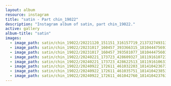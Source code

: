```yaml
---
layout: album
resource: instagram
title: "satin - Part chin_19022"
description: "Instagram album of satin, part chin_19022."
active: gallery
album-title: "satin"
images:
  - image_path: satin/chin_19022/20221120_151151_316157719_2137327493134685_3187302902173809504_n.jpg
  - image_path: satin/chin_19022/20231017_160457_393366315_18104447569347304_5475876978818133464_n.jpg
  - image_path: satin/chin_19022/20231017_160457_393581077_18104447560347304_1614255036275007145_n.jpg
  - image_path: satin/chin_19022/20240221_173723_428609327_18119161072347304_2784387906169339010_n.jpg
  - image_path: satin/chin_19022/20240221_173723_428622513_18119161063347304_3513321475538473806_n.jpg
  - image_path: satin/chin_19022/20240922_172611_461032203_18141042367347304_1643424162765993217_n.jpg
  - image_path: satin/chin_19022/20240922_172611_461035751_18141042385347304_1408352012739851780_n.jpg
  - image_path: satin/chin_19022/20240922_172611_461042760_18141042376347304_3321758463372172828_n.jpg
---
```

